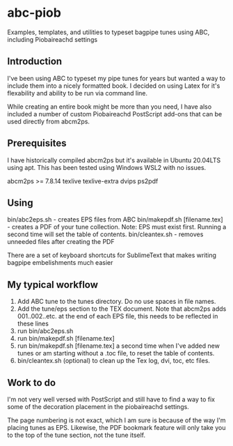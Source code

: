 # abc-piob
Examples, templates, and utilities to typeset bagpipe tunes using ABC, including Piobaireachd settings

## Introduction

I've been using ABC to typeset my pipe tunes for years but wanted a way to include them into a nicely formatted book.  I decided on using Latex for it's flexability and ability to be run via command line.  

While creating an entire book might be more than you need, I have also included a number of custom Piobaireachd PostScript add-ons that can be used directly from abcm2ps.  


## Prerequisites

I have historically compiled abcm2ps but it's available in Ubuntu 20.04LTS using apt.  This has been tested using Windows WSL2 with no issues.

abcm2ps >= 7.8.14
texlive
texlive-extra
dvips
ps2pdf

## Using

bin/abc2eps.sh - creates EPS files from ABC
bin/makepdf.sh [filename.tex] - creates a PDF of your tune collection. Note: EPS must exist first.  Running a second time will set the table of contents.
bin/cleantex.sh - removes unneeded files after creating the PDF

There are a set of keyboard shortcuts for SublimeText that makes writing bagpipe embelishments much easier

## My typical workflow

1) Add ABC tune to the tunes directory.  Do no use spaces in file names.
2) Add the tune/eps section to the TEX document.  Note that abcm2ps adds 001..002..etc. at the end of each EPS file, this needs to be reflected in these lines
2) run bin/abc2eps.sh
3) run bin/makepdf.sh [filename.tex]
4) run bin/makepdf.sh [filename.tex] a second time when I've added new tunes or am starting without a .toc file, to reset the table of contents.
5) bin/cleantex.sh (optional) to clean up the Tex log, dvi, toc, etc files.


## Work to do

I'm not very well versed with PostScript and still have to find a way to fix some of the decoration placement in the piobaireachd settings.  

The page numbering is not exact, which I am sure is because of the way I'm placing tunes as EPS.  Likewise, the PDF bookmark feature will only take you to the top of the tune section, not the tune itself.